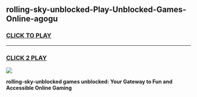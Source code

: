 
## rolling-sky-unblocked-Play-Unblocked-Games-Online-agogu
<h3>
<a href="https://premium76.site?title=rolling-sky-unblocked&ref=25A">CLICK TO PLAY</a></h3>
<hr>

<h3>
<a href="https://premium76.site?title=rolling-sky-unblocked&ref=25A">CLICK 2 PLAY</a>
  
</h3>

<a href="https://premium76.site?title=rolling-sky-unblocked&ref=25A"><img src="https://clearcache.store/games.png"></a>


**rolling-sky-unblocked games unblocked: Your Gateway to Fun and Accessible Online Gaming**
